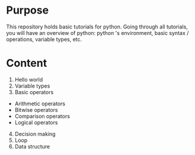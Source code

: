 # Purpose

This repository holds basic tutorials for python. Going through all tutorials, you will have an overview of python: python 's environment, basic syntax / operations, variable types, etc.

# Content

1. Hello world
2. Variable types
3. Basic operators
- Arithmetic operators
- Bitwise operators
- Comparison operators
- Logical operators
4. Decision making
5. Loop
6. Data structure


